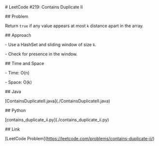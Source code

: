 \# LeetCode #219: Contains Duplicate II



\## Problem

Return `true` if any value appears at most `k` distance apart in the array.



\## Approach

\- Use a HashSet and sliding window of size `k`.

\- Check for presence in the window.



\## Time and Space

\- Time: O(n)

\- Space: O(k)



\## Java

\[ContainsDuplicateII.java](./ContainsDuplicateII.java)



\## Python

\[contains\_duplicate\_ii.py](./contains\_duplicate\_ii.py)



\## Link

\[LeetCode Problem](https://leetcode.com/problems/contains-duplicate-ii/)




